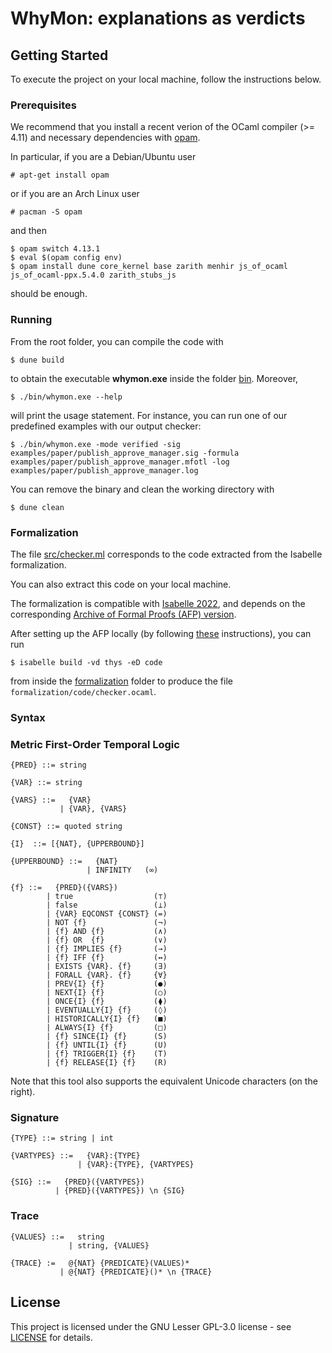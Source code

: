 # WhyMon: explanations as verdicts

## Getting Started

To execute the project on your local machine, follow the instructions below.

### Prerequisites

We recommend that you install a recent verion of the OCaml compiler (>= 4.11) and necessary dependencies with [opam](https://opam.ocaml.org/doc/Install.html).

In particular, if you are a Debian/Ubuntu user

```
# apt-get install opam
```

or if you are an Arch Linux user

```
# pacman -S opam
```

and then

```
$ opam switch 4.13.1
$ eval $(opam config env)
$ opam install dune core_kernel base zarith menhir js_of_ocaml js_of_ocaml-ppx.5.4.0 zarith_stubs_js
```

should be enough.

### Running

From the root folder, you can compile the code with

```
$ dune build
```

to obtain the executable **whymon.exe** inside the folder [bin](bin/). Moreover,

```
$ ./bin/whymon.exe --help
```

will print the usage statement. For instance, you can run one of our predefined examples with our output checker:

```
$ ./bin/whymon.exe -mode verified -sig examples/paper/publish_approve_manager.sig -formula examples/paper/publish_approve_manager.mfotl -log examples/paper/publish_approve_manager.log
```

You can remove the binary and clean the working directory with

```
$ dune clean
```

### Formalization

The file [src/checker.ml](src/checker.ml) corresponds to the code extracted from the Isabelle formalization.

You can also extract this code on your local machine.

The formalization is compatible with [Isabelle 2022](https://isabelle.in.tum.de/website-Isabelle2022/), and depends on the corresponding [Archive of Formal Proofs (AFP) version](https://foss.heptapod.net/isa-afp/afp-devel/-/tree/Isabelle2022).

After setting up the AFP locally (by following [these](https://www.isa-afp.org/help/) instructions), you can run

```
$ isabelle build -vd thys -eD code
```

from inside the [formalization](formalization/) folder to produce the file `formalization/code/checker.ocaml`.

### Syntax

### Metric First-Order Temporal Logic
```
{PRED} ::= string

{VAR} ::= string

{VARS} ::=   {VAR}
           | {VAR}, {VARS}

{CONST} ::= quoted string

{I}  ::= [{NAT}, {UPPERBOUND}]

{UPPERBOUND} ::=   {NAT}
                 | INFINITY   (∞)

{f} ::=   {PRED}({VARS})
        | true                  (⊤)
        | false                 (⊥)
        | {VAR} EQCONST {CONST} (=)
        | NOT {f}               (¬)
        | {f} AND {f}           (∧)
        | {f} OR  {f}           (∨)
        | {f} IMPLIES {f}       (→)
        | {f} IFF {f}           (↔)
        | EXISTS {VAR}. {f}     (∃)
        | FORALL {VAR}. {f}     {∀}
        | PREV{I} {f}           (●)
        | NEXT{I} {f}           (○)
        | ONCE{I} {f}           (⧫)
        | EVENTUALLY{I} {f}     (◊)
        | HISTORICALLY{I} {f}   (■)
        | ALWAYS{I} {f}         (□)
        | {f} SINCE{I} {f}      (S)
        | {f} UNTIL{I} {f}      (U)
        | {f} TRIGGER{I} {f}    (T)
        | {f} RELEASE{I} {f}    (R)
```

Note that this tool also supports the equivalent Unicode characters (on the right).

### Signature
```
{TYPE} ::= string | int

{VARTYPES} ::=   {VAR}:{TYPE}
               | {VAR}:{TYPE}, {VARTYPES}

{SIG} ::=   {PRED}({VARTYPES})
          | {PRED}({VARTYPES}) \n {SIG}
```

### Trace
```
{VALUES} ::=   string
             | string, {VALUES}

{TRACE} :=   @{NAT} {PREDICATE}(VALUES)*
           | @{NAT} {PREDICATE}()* \n {TRACE}
```

## License

This project is licensed under the GNU Lesser GPL-3.0 license - see [LICENSE](LICENSE) for details.
